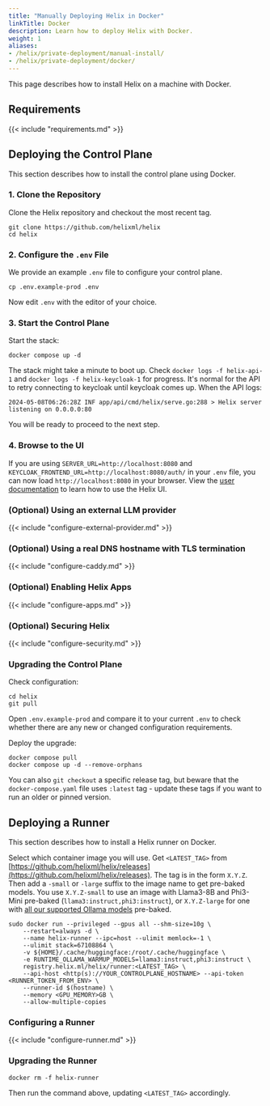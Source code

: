 ```yaml
---
title: "Manually Deploying Helix in Docker"
linkTitle: Docker
description: Learn how to deploy Helix with Docker.
weight: 1
aliases:
- /helix/private-deployment/manual-install/
- /helix/private-deployment/docker/
---
```


This page describes how to install Helix on a machine with Docker.

## Requirements

{{< include "requirements.md" >}}

## Deploying the Control Plane

This section describes how to install the control plane using Docker.

### 1. Clone the Repository

Clone the Helix repository and checkout the most recent tag.

```
git clone https://github.com/helixml/helix
cd helix
```

### 2. Configure the `.env` File

We provide an example `.env` file to configure your control plane.

```
cp .env.example-prod .env
```

Now edit `.env` with the editor of your choice.

### 3. Start the Control Plane

Start the stack:
```
docker compose up -d
```

The stack might take a minute to boot up. Check `docker logs -f helix-api-1` and `docker logs -f helix-keycloak-1` for progress. It's normal for the API to retry connecting to keycloak until keycloak comes up. When the API logs:
```
2024-05-08T06:26:28Z INF app/api/cmd/helix/serve.go:288 > Helix server listening on 0.0.0.0:80
```
You will be ready to proceed to the next step.

### 4. Browse to the UI

If you are using `SERVER_URL=http://localhost:8080` and `KEYCLOAK_FRONTEND_URL=http://localhost:8080/auth/` in your `.env` file, you can now load `http://localhost:8080` in your browser. View the [user documentation](/helix/using-helix/_index.md) to learn how to use the Helix UI.

### (Optional) Using an external LLM provider

{{< include "configure-external-provider.md" >}}

### (Optional) Using a real DNS hostname with TLS termination

{{< include "configure-caddy.md" >}}

### (Optional) Enabling Helix Apps

{{< include "configure-apps.md" >}}

### (Optional) Securing Helix

{{< include "configure-security.md" >}}

### Upgrading the Control Plane

Check configuration:

```
cd helix
git pull
```

Open `.env.example-prod` and compare it to your current `.env` to check whether there are any new or changed configuration requirements.

Deploy the upgrade:

```
docker compose pull
docker compose up -d --remove-orphans
```

You can also `git checkout` a specific release tag, but beware that the `docker-compose.yaml` file uses `:latest` tag - update these tags if you want to run an older or pinned version.

## Deploying a Runner

This section describes how to install a Helix runner on Docker.

Select which container image you will use. Get `<LATEST_TAG>` from [https://github.com/helixml/helix/releases](https://github.com/helixml/helix/releases). The tag is in the form `X.Y.Z`. Then add a `-small` or `-large` suffix to the image name to get pre-baked models. You use `X.Y.Z-small` to use an image with Llama3-8B and Phi3-Mini pre-baked (`llama3:instruct,phi3:instruct`), or `X.Y.Z-large` for one with [all our supported Ollama models](https://docs.helix.ml/helix/models/models/) pre-baked.

```
sudo docker run --privileged --gpus all --shm-size=10g \
    --restart=always -d \
    --name helix-runner --ipc=host --ulimit memlock=-1 \
    --ulimit stack=67108864 \
    -v ${HOME}/.cache/huggingface:/root/.cache/huggingface \
    -e RUNTIME_OLLAMA_WARMUP_MODELS=llama3:instruct,phi3:instruct \
    registry.helix.ml/helix/runner:<LATEST_TAG> \
    --api-host <http(s)://YOUR_CONTROLPLANE_HOSTNAME> --api-token <RUNNER_TOKEN_FROM_ENV> \
    --runner-id $(hostname) \
    --memory <GPU_MEMORY>GB \
    --allow-multiple-copies
```

### Configuring a Runner

{{< include "configure-runner.md" >}}

### Upgrading the Runner

```
docker rm -f helix-runner
```

Then run the command above, updating `<LATEST_TAG>` accordingly.
